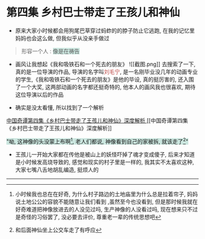 # 第四集   乡村巴士带走了王孩儿和神仙
- 原来大家小时候都会用狗尾巴草穿过蚂蚱的的脖子防止它逃跑, 在我的记忆里妈妈也会这么做, 但我似乎从没亲手做过

 >形容一个人 : <span style="background:rgba(3, 135, 102, 0.2)">像是在祷告</span>

- 画风让我想起《我和吸铁石和一个死去的朋友》
![[截图.png]]
去搜索了一下, 真的是一位导演的作品, 导演的名字叫<font color="#c0504d">刘毛宁</font>, 是一名刚毕业没几年的动画专业的学生,《我和吸铁石和一个死去的朋友》是他的毕设, 真的挺厉害的, 还入围了一个大奖, 这两部动画的名字都还挺奇特的, 他本人的画风我也很喜欢, 期待这位导演以后的作品


- 确实是没太看懂, 所以找到了一个解析

[中国奇谭第四集《乡村巴士带走了王孩儿和神仙》深度解析 ](https://zhuanlan.zhihu.com/p/599290721)
[[中国奇谭第四集《乡村巴士带走了王孩儿和神仙》深度解析]] 

<span style="background:rgba(3, 135, 102, 0.2)">"呦, 这神像的头没蒙上布啊[^1], 老人们都说, 神像看到自己的家被拆, 就该走了[^2]"</span>

- 王孩儿一开始大家都在传他是被山上的妖怪吓掉了魂才变成傻子, 后来才知道是小时候发高烧导致的, 感觉和现实的村子里是一样的, 我其实不太喜欢这种, 大家七嘴八舌地胡乱编造, 挺烦人的

--- 

[^1]: 小时候我也总在在好奇, 为什么村子路边的土地庙里为什么总是拉着帘子, 妈妈说土地公公的容貌不能随意让我们看到 ,虽然至今也没看到, 但是那时候我就在好奇难道把神像放进去的人没见过吗, 生产神像的人没看过吗, 现在想来只不过是奇怪的习俗罢了, 没必要去评价, 尊重老一辈的传统思想吧
[^2]: 和后面神仙坐上公交车走了有呼应